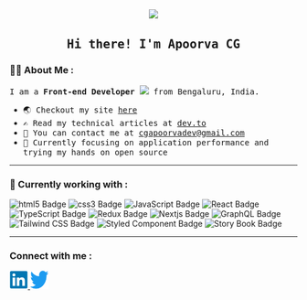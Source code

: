 <div id="header" align="center">
 <img src="https://user-images.githubusercontent.com/38747166/200209718-1c9afc1c-0f5c-4b18-badd-731ba1437c1b.gif" width="200"/>
</div>

<h2 align="center"><samp>Hi there! I'm Apoorva CG</samp></h2>

### :woman_technologist: About Me :
 
 <samp>I am a **Front-end Developer** <img src="https://media.giphy.com/media/WUlplcMpOCEmTGBtBW/giphy.gif" width="30"> from Bengaluru, India.</samp>
 

   - <samp>:earth_asia: Checkout my site <a href='https://apoorvacg.vercel.app/'>here</a>
   - <samp>:writing_hand: Read my technical articles at <a href='https://dev.to/apoorvacg'>dev.to</a></samp>
   - <samp>:email: You can contact me at cgapoorvadev@gmail.com</samp>
   - <samp>:eyes: Currently focusing on application performance and trying my hands on open source</samp>

---

### :pancakes: Currently working with :

<div id="badges">
    <img src="https://img.shields.io/badge/HTML5-red?style=for-the-badge&logo=html5&logoColor=white" alt="html5 Badge"/>
    <img src="https://img.shields.io/badge/CSS3-informational?style=for-the-badge&logo=css3&logoColor=white" alt="css3 Badge"/>
    <img src="https://img.shields.io/badge/JavaScript-yellow?style=for-the-badge&logo=javascript&logoColor=white" alt="JavaScript Badge"/>
    <img src="https://img.shields.io/badge/React-61dafb?style=for-the-badge&logo=react&logoColor=black" alt="React Badge"/>
    <img src="https://img.shields.io/badge/TypeScript-3178c6?style=for-the-badge&logo=typescript&logoColor=white" alt="TypeScript Badge"/>
    <img src="https://img.shields.io/badge/Redux-764abc?style=for-the-badge&logo=redux&logoColor=white" alt="Redux Badge"/>
    <img src="https://img.shields.io/badge/Next.js-111111?style=for-the-badge&logo=nextdotjs&logoColor=white" alt="Nextjs Badge"/>
    <img src="https://img.shields.io/badge/GraphQL-e10098?style=for-the-badge&logo=graphql&logoColor=white" alt="GraphQL Badge"/>
    <img src="https://img.shields.io/badge/TailwindCSS-0ea5e9?style=for-the-badge&logo=tailwindcss&logoColor=white" alt="Tailwind CSS Badge"/>
    <img src="https://img.shields.io/badge/Styled Component-pink?style=for-the-badge&logo=styledcomponents&logoColor=black" alt="Styled Component Badge"/>
    <img src="https://img.shields.io/badge/StoryBook-ff4785?style=for-the-badge&logo=storybook&logoColor=white" alt="Story Book Badge"/>
</div>

---

### Connect with me :


<div id="badges">
  <a href="https://www.linkedin.com/in/apoorvacg">
    <!---  
      https://unpkg.com/simple-icons@v7/icons/linkedin.svg
      https://unpkg.com/simple-icons@v7/icons/twitter.svg 
    --->
     <img height="32" width="32" src="https://github.com/devicons/devicon/blob/master/icons/linkedin/linkedin-original.svg" />
  </a>
  <a href="https://twitter.com/ApoorvaCg">
    <img height="32" width="32"  src="https://github.com/devicons/devicon/blob/master/icons/twitter/twitter-original.svg" />
  </a>
</div>


<!--- <div id="header" align="center">
  <img src="https://media.giphy.com/media/M9gbBd9nbDrOTu1Mqx/giphy.gif" width="100"/>
</div>
  <a href="https://dev.to/apoorvacg">
    <img height="32" width="32" src="https://unpkg.com/simple-icons@v7/icons/devdotto.svg" />
  </a>
--->

<!--- https://rishavanand.github.io/static/images/greetings.gif  --->



 <!--- ![Github stats](https://github-readme-stats.vercel.app/api?username=ApoorvaCG) --->
